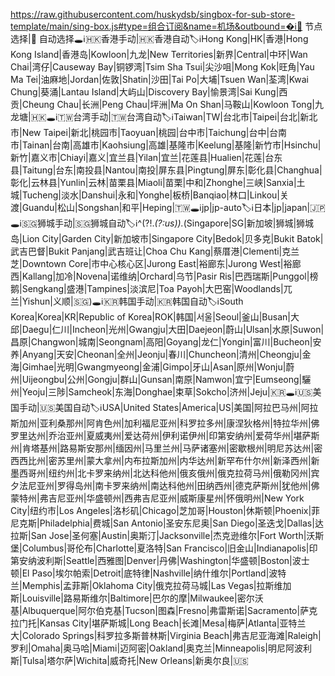 https://raw.githubusercontent.com/huskydsb/singbox-for-sub-store-template/main/sing-box.js#type=组合订阅&name=机场&outbound=�ℹ️🚀 节点选择|🎈 自动选择🕳ℹ️🇭🇰香港手动|🇭🇰香港自动🏷ℹ️Hong Kong|HK|香港|Hong Kong Island|香港岛|Kowloon|九龙|New Territories|新界|Central|中环|Wan Chai|湾仔|Causeway Bay|铜锣湾|Tsim Sha Tsui|尖沙咀|Mong Kok|旺角|Yau Ma Tei|油麻地|Jordan|佐敦|Shatin|沙田|Tai Po|大埔|Tsuen Wan|荃湾|Kwai Chung|葵涌|Lantau Island|大屿山|Discovery Bay|愉景湾|Sai Kung|西贡|Cheung Chau|长洲|Peng Chau|坪洲|Ma On Shan|马鞍山|Kowloon Tong|九龙塘|🇭🇰🕳ℹ️🇹🇼台湾手动|🇹🇼台湾自动🏷ℹ️Taiwan|TW|台北市|Taipei|台北|新北市|New Taipei|新北|桃园市|Taoyuan|桃园|台中市|Taichung|台中|台南市|Tainan|台南|高雄市|Kaohsiung|高雄|基隆市|Keelung|基隆|新竹市|Hsinchu|新竹|嘉义市|Chiayi|嘉义|宜兰县|Yilan|宜兰|花莲县|Hualien|花莲|台东县|Taitung|台东|南投县|Nantou|南投|屏东县|Pingtung|屏东|彰化县|Changhua|彰化|云林县|Yunlin|云林|苗栗县|Miaoli|苗栗|中和|Zhonghe|三峡|Sanxia|土城|Tucheng|淡水|Danshui|永和|Yonghe|板桥|Banqiao|林口|Linkou|关渡|Guandu|松山|Songshan|和平|Heping|🇹🇼🕳ℹ️jp|jp-auto🏷ℹ️日本|jp|japan|🇯🇵🕳ℹ️🇸🇬狮城手动|🇸🇬狮城自动🏷ℹ️^(?!.*(?:us)).*(Singapore|SG|新加坡|狮城|狮城岛|Lion City|Garden City|新加坡市|Singapore City|Bedok|贝多克|Bukit Batok|武吉巴督|Bukit Panjang|武吉班让|Choa Chu Kang|蔡厝港|Clementi|克兰芝|Downtown Core|市中心核心区|Jurong East|裕廊东|Jurong West|裕廊西|Kallang|加冷|Novena|诺维纳|Orchard|乌节|Pasir Ris|巴西瑞斯|Punggol|榜鹅|Sengkang|盛港|Tampines|淡滨尼|Toa Payoh|大巴窑|Woodlands|兀兰|Yishun|义顺|🇸🇬)🕳ℹ️🇰🇷韩国手动|🇰🇷韩国自动🏷ℹ️South Korea|Korea|KR|Republic of Korea|ROK|韩国|서울|Seoul|釜山|Busan|大邱|Daegu|仁川|Incheon|光州|Gwangju|大田|Daejeon|蔚山|Ulsan|水原|Suwon|昌原|Changwon|城南|Seongnam|高阳|Goyang|龙仁|Yongin|富川|Bucheon|安养|Anyang|天安|Cheonan|全州|Jeonju|春川|Chuncheon|清州|Cheongju|金海|Gimhae|光明|Gwangmyeong|金浦|Gimpo|牙山|Asan|原州|Wonju|蔚州|Uijeongbu|公州|Gongju|群山|Gunsan|南原|Namwon|宜宁|Eumseong|驪州|Yeoju|三陟|Samcheok|东海|Donghae|束草|Sokcho|济州|Jeju|🇰🇷🕳ℹ️🇺🇸美国手动|🇺🇸美国自动🏷ℹ️USA|United States|America|US|美国|阿拉巴马州|阿拉斯加州|亚利桑那州|阿肯色州|加利福尼亚州|科罗拉多州|康涅狄格州|特拉华州|佛罗里达州|乔治亚州|夏威夷州|爱达荷州|伊利诺伊州|印第安纳州|爱荷华州|堪萨斯州|肯塔基州|路易斯安那州|缅因州|马里兰州|马萨诸塞州|密歇根州|明尼苏达州|密西西比州|密苏里州|蒙大拿州|内布拉斯加州|内华达州|新罕布什尔州|新泽西州|新墨西哥州|纽约州|北卡罗来纳州|北达科他州|俄亥俄州|俄克拉荷马州|俄勒冈州|宾夕法尼亚州|罗得岛州|南卡罗来纳州|南达科他州|田纳西州|德克萨斯州|犹他州|佛蒙特州|弗吉尼亚州|华盛顿州|西弗吉尼亚州|威斯康星州|怀俄明州|New York City|纽约市|Los Angeles|洛杉矶|Chicago|芝加哥|Houston|休斯顿|Phoenix|菲尼克斯|Philadelphia|费城|San Antonio|圣安东尼奥|San Diego|圣迭戈|Dallas|达拉斯|San Jose|圣何塞|Austin|奥斯汀|Jacksonville|杰克逊维尔|Fort Worth|沃斯堡|Columbus|哥伦布|Charlotte|夏洛特|San Francisco|旧金山|Indianapolis|印第安纳波利斯|Seattle|西雅图|Denver|丹佛|Washington|华盛顿|Boston|波士顿|El Paso|埃尔帕索|Detroit|底特律|Nashville|纳什维尔|Portland|波特兰|Memphis|孟菲斯|Oklahoma City|俄克拉荷马城|Las Vegas|拉斯维加斯|Louisville|路易斯维尔|Baltimore|巴尔的摩|Milwaukee|密尔沃基|Albuquerque|阿尔伯克基|Tucson|图森|Fresno|弗雷斯诺|Sacramento|萨克拉门托|Kansas City|堪萨斯城|Long Beach|长滩|Mesa|梅萨|Atlanta|亚特兰大|Colorado Springs|科罗拉多斯普林斯|Virginia Beach|弗吉尼亚海滩|Raleigh|罗利|Omaha|奥马哈|Miami|迈阿密|Oakland|奥克兰|Minneapolis|明尼阿波利斯|Tulsa|塔尔萨|Wichita|威奇托|New Orleans|新奥尔良|🇺🇸
